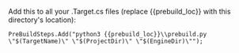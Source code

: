 Add this to all your .Target.cs files (replace {{prebuild_loc}} with this directory's location):

    PreBuildSteps.Add("python3 {{prebuild_loc}}\\prebuild.py \"$(TargetName)\" \"$(ProjectDir)\" \"$(EngineDir)\"");